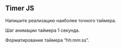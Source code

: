 ## Timer JS

Напишите реализацию наиболее точного таймера.

Шаг анимации таймера 1 секунда.

Форматирование таймера “hh:mm:ss”.
